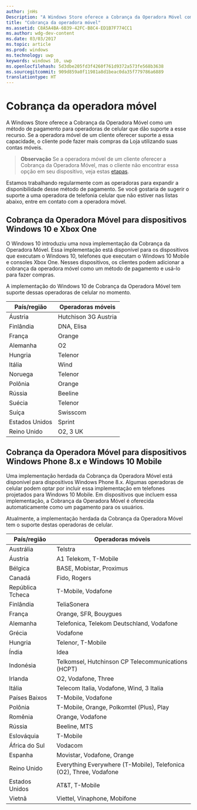 ```yaml
---
author: jnHs
Description: "A Windows Store oferece a Cobrança da Operadora Móvel como um método de pagamento para operadoras de celular que dão suporte a esse recurso."
title: "Cobrança da operadora móvel"
ms.assetid: C8A5A4BA-6B39-42FC-B8C4-ED1B7F774CC1
ms.author: wdg-dev-content
ms.date: 03/03/2017
ms.topic: article
ms.prod: windows
ms.technology: uwp
keywords: windows 10, uwp
ms.openlocfilehash: 5d3dbe205fd3f4260f761d9372a573fe568b3638
ms.sourcegitcommit: 909d859a0f11981a8d1beac0da35f779786a6889
translationtype: HT
---
```

# <a name="mobile-operator-billing"></a>Cobrança da operadora móvel


A Windows Store oferece a Cobrança da Operadora Móvel como um método de pagamento para operadoras de celular que dão suporte a esse recurso. Se a operadora móvel de um cliente oferecer suporte a essa capacidade, o cliente pode fazer mais compras da Loja utilizando suas contas móveis.

> **Observação**  Se a operadora móvel de um cliente oferecer a Cobrança da Operadora Móvel, mas o cliente não encontrar essa opção em seu dispositivo, veja estas [etapas](http://go.microsoft.com/fwlink/p/?LinkId=523993).

Estamos trabalhando regularmente com as operadoras para expandir a disponibilidade desse método de pagamento. Se você gostaria de sugerir o suporte a uma operadora de telefonia celular que não estiver nas listas abaixo, entre em contato com a operadora móvel.

## <a name="mobile-operator-billing-for-windows-10-and-xbox-one-devices"></a>Cobrança da Operadora Móvel para dispositivos Windows 10 e Xbox One

O Windows 10 introduziu uma nova implementação da Cobrança da Operadora Móvel. Essa implementação está disponível para os dispositivos que executam o Windows 10, telefones que executam o Windows 10 Mobile e consoles Xbox One. Nesses dispositivos, os clientes podem adicionar a cobrança da operadora móvel como um método de pagamento e usá-lo para fazer compras. 

A implementação do Windows 10 de Cobrança da Operadora Móvel tem suporte dessas operadoras de celular no momento.

| País/região  | Operadoras móveis     |
|-----------------|----------------------|
| Áustria         | Hutchison 3G Austria |
| Finlândia         | DNA, Elisa           |
| França          | Orange               |
| Alemanha         | O2                   |
| Hungria         | Telenor              |
| Itália           | Wind                 |
| Noruega          | Telenor              |
| Polônia          | Orange               |
| Rússia          | Beeline              |
| Suécia          | Telenor              |
| Suíça     | Swisscom             |
| Estados Unidos   | Sprint               |
| Reino Unido  | O2, 3 UK             |

 

## <a name="mobile-operator-billing-for-windows-phone-8x-and-windows-10-mobile-devices"></a>Cobrança da Operadora Móvel para dispositivos Windows Phone 8.x e Windows 10 Mobile


Uma implementação herdada da Cobrança da Operadora Móvel está disponível para dispositivos Windows Phone 8.x. Algumas operadoras de celular podem optar por incluir essa implementação em telefones projetados para Windows 10 Mobile. Em dispositivos que incluem essa implementação, a Cobrança da Operadora Móvel é oferecida automaticamente como um pagamento para os usuários.

Atualmente, a implementação herdada da Cobrança da Operadora Móvel tem o suporte destas operadoras de celular.

| País/região       | Operadoras móveis                                                   |
|----------------------|--------------------------------------------------------------------|
| Austrália            | Telstra                                                            |
| Áustria              | A1 Telekom, T-Mobile                                               |
| Bélgica              | BASE, Mobistar, Proximus                                           |
| Canadá               | Fido, Rogers                                                       |
| República Tcheca       | T-Mobile, Vodafone                                                 |
| Finlândia              | TeliaSonera                                                        |
| França               | Orange, SFR, Bouygues                                              |
| Alemanha              | Telefonica, Telekom Deutschland, Vodafone                          |
| Grécia               | Vodafone                                                           |
| Hungria              | Telenor, T-Mobile                                                  |
| Índia                | Idea                                                               |
| Indonésia            | Telkomsel, Hutchinson CP Telecommunications (HCPT)                 |
| Irlanda              | O2, Vodafone, Three                                                |
| Itália                | Telecom Italia, Vodafone, Wind, 3 Italia                           |
| Países Baixos          | T-Mobile, Vodafone                                                 |
| Polônia               | T-Mobile, Orange, Polkomtel (Plus), Play                           |
| Romênia              | Orange, Vodafone                                                   |
| Rússia               | Beeline, MTS                                                       |
| Eslováquia             | T-Mobile                                                           |
| África do Sul         | Vodacom                                                            |
| Espanha                | Movistar, Vodafone, Orange                                         |
| Reino Unido       | Everything Everywhere (T-Mobile), Telefonica (O2), Three, Vodafone |
| Estados Unidos        | AT&T, T-Mobile                                                     |
| Vietnã              | Viettel, Vinaphone, Mobifone                                       |

 


 

 




